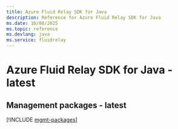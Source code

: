 ```yaml
---
title: Azure Fluid Relay SDK for Java
description: Reference for Azure Fluid Relay SDK for Java
ms.date: 10/08/2025
ms.topic: reference
ms.devlang: java
ms.service: fluidrelay
---
```

# Azure Fluid Relay SDK for Java - latest

## Management packages - latest
[!INCLUDE [mgmt-packages](fluid-relay-mgmt-index.md)]